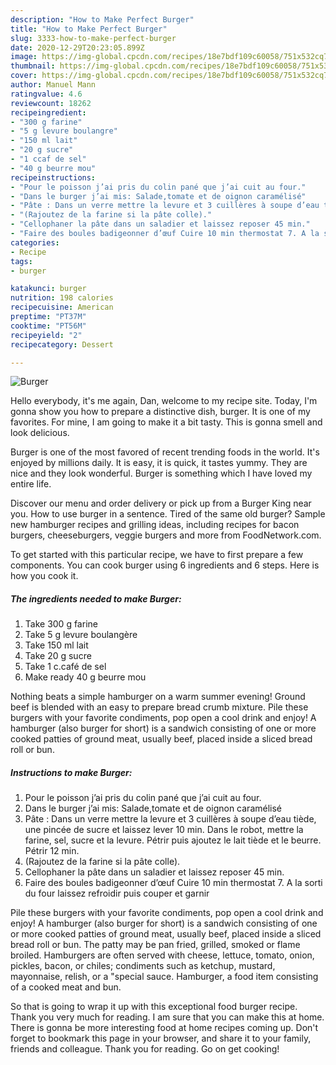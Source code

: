 ```yaml
---
description: "How to Make Perfect Burger"
title: "How to Make Perfect Burger"
slug: 3333-how-to-make-perfect-burger
date: 2020-12-29T20:23:05.899Z
image: https://img-global.cpcdn.com/recipes/18e7bdf109c60058/751x532cq70/burger-photo-principale-de-la-recette.jpg
thumbnail: https://img-global.cpcdn.com/recipes/18e7bdf109c60058/751x532cq70/burger-photo-principale-de-la-recette.jpg
cover: https://img-global.cpcdn.com/recipes/18e7bdf109c60058/751x532cq70/burger-photo-principale-de-la-recette.jpg
author: Manuel Mann
ratingvalue: 4.6
reviewcount: 18262
recipeingredient:
- "300 g farine"
- "5 g levure boulangre"
- "150 ml lait"
- "20 g sucre"
- "1 ccaf de sel"
- "40 g beurre mou"
recipeinstructions:
- "Pour le poisson j’ai pris du colin pané que j’ai cuit au four."
- "Dans le burger j’ai mis: Salade,tomate et de oignon caramélisé"
- "Pâte : Dans un verre mettre la levure et 3 cuillères à soupe d’eau tiède, une pincée de sucre et laissez lever 10 min. Dans le robot, mettre la farine, sel, sucre et la levure. Pétrir puis ajoutez le lait tiède et le beurre. Pétrir 12 min."
- "(Rajoutez de la farine si la pâte colle)."
- "Cellophaner la pâte dans un saladier et laissez reposer 45 min."
- "Faire des boules badigeonner d’œuf Cuire 10 min thermostat 7. A la sorti du four laissez refroidir puis couper et garnir"
categories:
- Recipe
tags:
- burger

katakunci: burger 
nutrition: 198 calories
recipecuisine: American
preptime: "PT37M"
cooktime: "PT56M"
recipeyield: "2"
recipecategory: Dessert

---
```



![Burger](https://img-global.cpcdn.com/recipes/18e7bdf109c60058/751x532cq70/burger-photo-principale-de-la-recette.jpg)

Hello everybody, it's me again, Dan, welcome to my recipe site. Today, I'm gonna show you how to prepare a distinctive dish, burger. It is one of my favorites. For mine, I am going to make it a bit tasty. This is gonna smell and look delicious.

Burger is one of the most favored of recent trending foods in the world. It's enjoyed by millions daily. It is easy, it is quick, it tastes yummy. They are nice and they look wonderful. Burger is something which I have loved my entire life.

Discover our menu and order delivery or pick up from a Burger King near you. How to use burger in a sentence. Tired of the same old burger? Sample new hamburger recipes and grilling ideas, including recipes for bacon burgers, cheeseburgers, veggie burgers and more from FoodNetwork.com.


To get started with this particular recipe, we have to first prepare a few components. You can cook burger using 6 ingredients and 6 steps. Here is how you cook it.

<!--inarticleads1-->

##### The ingredients needed to make Burger:

1. Take 300 g farine
1. Take 5 g levure boulangère
1. Take 150 ml lait
1. Take 20 g sucre
1. Take 1 c.café de sel
1. Make ready 40 g beurre mou


Nothing beats a simple hamburger on a warm summer evening! Ground beef is blended with an easy to prepare bread crumb mixture. Pile these burgers with your favorite condiments, pop open a cool drink and enjoy! A hamburger (also burger for short) is a sandwich consisting of one or more cooked patties of ground meat, usually beef, placed inside a sliced bread roll or bun. 

<!--inarticleads2-->

##### Instructions to make Burger:

1. Pour le poisson j’ai pris du colin pané que j’ai cuit au four.
1. Dans le burger j’ai mis: Salade,tomate et de oignon caramélisé
1. Pâte : Dans un verre mettre la levure et 3 cuillères à soupe d’eau tiède, une pincée de sucre et laissez lever 10 min. Dans le robot, mettre la farine, sel, sucre et la levure. Pétrir puis ajoutez le lait tiède et le beurre. Pétrir 12 min.
1. (Rajoutez de la farine si la pâte colle).
1. Cellophaner la pâte dans un saladier et laissez reposer 45 min.
1. Faire des boules badigeonner d’œuf Cuire 10 min thermostat 7. A la sorti du four laissez refroidir puis couper et garnir


Pile these burgers with your favorite condiments, pop open a cool drink and enjoy! A hamburger (also burger for short) is a sandwich consisting of one or more cooked patties of ground meat, usually beef, placed inside a sliced bread roll or bun. The patty may be pan fried, grilled, smoked or flame broiled. Hamburgers are often served with cheese, lettuce, tomato, onion, pickles, bacon, or chiles; condiments such as ketchup, mustard, mayonnaise, relish, or a &#34;special sauce. Hamburger, a food item consisting of a cooked meat and bun. 

So that is going to wrap it up with this exceptional food burger recipe. Thank you very much for reading. I am sure that you can make this at home. There is gonna be more interesting food at home recipes coming up. Don't forget to bookmark this page in your browser, and share it to your family, friends and colleague. Thank you for reading. Go on get cooking!
